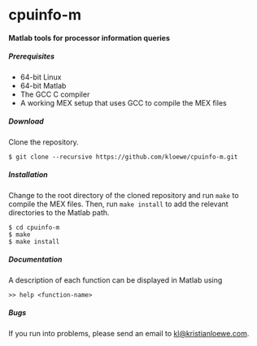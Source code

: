 # cpuinfo-m
#### Matlab tools for processor information queries


##### Prerequisites
* 64-bit Linux
* 64-bit Matlab
* The GCC C compiler
* A working MEX setup that uses GCC to compile the MEX files


##### Download
Clone the repository.
```
$ git clone --recursive https://github.com/kloewe/cpuinfo-m.git
```


##### Installation
Change to the root directory of the cloned repository and run `make` to compile the MEX files.
Then, run `make install` to add the relevant directories to the Matlab path.
```
$ cd cpuinfo-m
$ make
$ make install
```


##### Documentation
A description of each function can be displayed in Matlab using
```
>> help <function-name>
```


##### Bugs
If you run into problems, please send an email to kl@kristianloewe.com.
